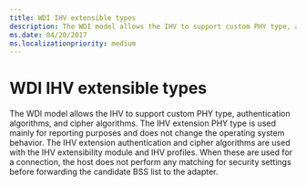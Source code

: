 ```yaml
---
title: WDI IHV extensible types
description: The WDI model allows the IHV to support custom PHY type, authentication algorithms, and cipher algorithms.
ms.date: 04/20/2017
ms.localizationpriority: medium
---
```


# WDI IHV extensible types


The WDI model allows the IHV to support custom PHY type, authentication algorithms, and cipher algorithms. The IHV extension PHY type is used mainly for reporting purposes and does not change the operating system behavior. The IHV extension authentication and cipher algorithms are used with the IHV extensibility module and IHV profiles. When these are used for a connection, the host does not perform any matching for security settings before forwarding the candidate BSS list to the adapter.

 

 





